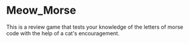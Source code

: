 # Meow_Morse
This is a review game that tests your knowledge of the letters of morse code with the help of a cat's encouragement.
